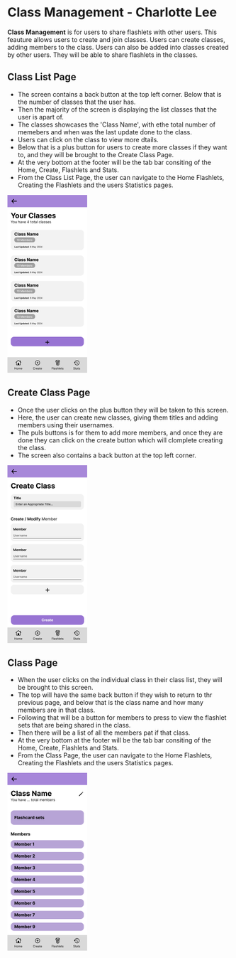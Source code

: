 # Class Management - Charlotte Lee

**Class Management** is for users to share flashlets with other users. This feauture allows users to create and join classes. Users can create classes, adding members to the class. Users can also be added into classes created by other users. They will be able to share flashlets in the classes.

## Class List Page

- The screen contains a back button at the top left corner. Below that is the number of classes that the user has.
- Then the majority of the screen is displaying the list classes that the user is apart of.
- The classes showcases the 'Class Name', with ethe total number of memebers and when was the last update done to the class.
- Users can click on the class to view more dtails.
- Below that is a plus button for users to create more classes if they want to, and they will be brought to the Create Class Page.
- At the very bottom at the footer will be the tab bar consiting of the Home, Create, Flashlets and Stats.
- From the Class List Page, the user can navigate to the Home Flashlets, Creating the Flashlets and the users Statistics pages.
<img height="400" alt="image" src="https://github.com/Ethan-Chew/MAD24_P01_Team2/blob/main/images/Class%20List%20Page.png">

## Create Class Page

- Once the user clicks on the plus button they will be taken to this screen.
- Here, the user can create new classes, giving them titles and adding members using their usernames.
- The puls buttons is for them to add more members, and once they are done they can click on the create button which will clomplete creating the class.
- The screen also contains a back button at the top left corner.
<img height="400" alt="image" src="https://github.com/Ethan-Chew/MAD24_P01_Team2/blob/main/images/Create%20Class%20Page.png">

## Class Page

- When the user clicks on the individual class in their class list, they will be brought to this screen.
- The top will have the same back button if they wish to return to thr previous page, and below that is the class name and how many members are in that class.
- Following that will be a button for members to press to view the flashlet sets that are being shared in the class.
- Then there will be a list of all the members pat if that class.
- At the very bottom at the footer will be the tab bar consiting of the Home, Create, Flashlets and Stats.
- From the Class Page, the user can navigate to the Home Flashlets, Creating the Flashlets and the users Statistics pages.
<img height="400" alt="image" src="https://github.com/Ethan-Chew/MAD24_P01_Team2/blob/main/images/Class%20Page.png">
